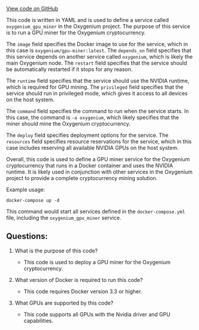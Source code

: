 [View code on GitHub](https://github.com/oxygenium/oxygenium/docker/docker-compose.gpu-miner.yml)

This code is written in YAML and is used to define a service called `oxygenium_gpu_miner` in the Oxygenium project. The purpose of this service is to run a GPU miner for the Oxygenium cryptocurrency. 

The `image` field specifies the Docker image to use for the service, which in this case is `oxygenium/gpu-miner:latest`. The `depends_on` field specifies that this service depends on another service called `oxygenium`, which is likely the main Oxygenium node. The `restart` field specifies that the service should be automatically restarted if it stops for any reason. 

The `runtime` field specifies that the service should use the NVIDIA runtime, which is required for GPU mining. The `privileged` field specifies that the service should run in privileged mode, which gives it access to all devices on the host system. 

The `command` field specifies the command to run when the service starts. In this case, the command is `-a oxygenium`, which likely specifies that the miner should mine the Oxygenium cryptocurrency. 

The `deploy` field specifies deployment options for the service. The `resources` field specifies resource reservations for the service, which in this case includes reserving all available NVIDIA GPUs on the host system. 

Overall, this code is used to define a GPU miner service for the Oxygenium cryptocurrency that runs in a Docker container and uses the NVIDIA runtime. It is likely used in conjunction with other services in the Oxygenium project to provide a complete cryptocurrency mining solution. 

Example usage:

```
docker-compose up -d
```

This command would start all services defined in the `docker-compose.yml` file, including the `oxygenium_gpu_miner` service.
## Questions: 
 1. What is the purpose of this code?
    - This code is used to deploy a GPU miner for the Oxygenium cryptocurrency.

2. What version of Docker is required to run this code?
    - This code requires Docker version 3.3 or higher.

3. What GPUs are supported by this code?
    - This code supports all GPUs with the Nvidia driver and GPU capabilities.